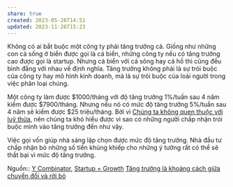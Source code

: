```yaml
---
share: true
created: 2023-05-26T14:51
updated: 2023-11-26T15:23
---
```


Không có ai bắt buộc một công ty phải tăng trưởng cả. Giống như những con cá sống ở biển được gọi là cá biển, những công ty nếu có tăng trưởng cao được gọi là startup. Nhưng cá biển với cá sông hay cá hồ thì cũng đều bình đẳng với nhau về định nghĩa. Tăng trưởng không phải là sự trói buộc của công ty hay mô hình kinh doanh, mà là sự trói buộc của loài người trong việc phân loại chúng.

Một công ty làm được $1000/tháng với độ tăng trưởng 1%/tuần sau 4 năm kiếm được $7900/tháng. Nhưng nếu nó có mức độ tăng trưởng 5%/tuần sau 4 năm sẽ kiếm được $25 triệu/tháng. Bởi vì [Chúng ta không quen thuộc với luỹ thừa](../../../Ngh%C4%A9%20v%E1%BB%81%20vi%E1%BB%87c%20ngh%C4%A9/Ch%C3%BAng%20ta%20kh%C3%B4ng%20quen%20thu%E1%BB%99c%20v%E1%BB%9Bi%20lu%E1%BB%B9%20th%E1%BB%ABa.md), nên chúng ta khó hiểu được vì sao có những người chấp nhận trói buộc mình vào tăng trưởng đến như vậy.

Việc gọi vốn giúp nhà sáng lập chọn được mức độ tăng trưởng. Nhà đầu tư chấp nhận bỏ những số tiền khủng khiếp cho những ý tưởng rất có thể sẽ thất bại vì mức độ tăng trưởng.

Nguồn:: [Y Combinator](../../../%CE%9E%20Ngu%E1%BB%93n/Y%20Combinator.md), [Startup = Growth](http://paulgraham.com/growth.html)
[Tăng trưởng là khoảng cách giữa chuyển đổi và rời bỏ](../../Ph%C3%A1t%20tri%E1%BB%83n%20s%E1%BA%A3n%20ph%E1%BA%A9m/Ch%E1%BB%89%20s%E1%BB%91/T%C4%83ng%20tr%C6%B0%E1%BB%9Fng/T%C4%83ng%20tr%C6%B0%E1%BB%9Fng%20l%C3%A0%20kho%E1%BA%A3ng%20c%C3%A1ch%20gi%E1%BB%AFa%20chuy%E1%BB%83n%20%C4%91%E1%BB%95i%20v%C3%A0%20r%E1%BB%9Di%20b%E1%BB%8F.md) 